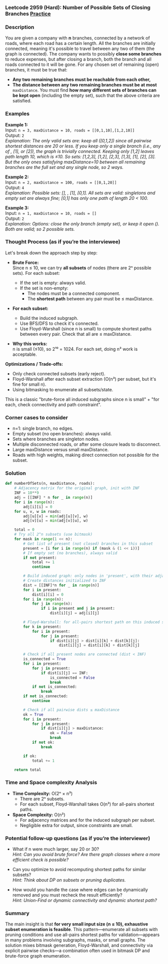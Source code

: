 ### Leetcode 2959 (Hard): Number of Possible Sets of Closing Branches [Practice](https://leetcode.com/problems/number-of-possible-sets-of-closing-branches)

### Description  
You are given a company with **n** branches, connected by a network of roads, where each road has a certain length. All the branches are initially connected, meaning it's possible to travel between any two of them (the graph is connected). The company wants to possibly **close some branches** to reduce expenses, but after closing a branch, both the branch and all roads connected to it will be gone. For any chosen set of remaining (open) branches, it must be true that:
- **Any two remaining branches must be reachable from each other,**
- **The distance between any two remaining branches must be at most** `maxDistance`.
You must find **how many different sets of branches can be kept open** (including the empty set), such that the above criteria are satisfied.

### Examples  

**Example 1:**  
Input: `n = 3, maxDistance = 10, roads = [[0,1,10],[1,2,10]]`  
Output: `2`  
*Explanation: The only valid sets are: keep all ([0,1,2]) since all pairwise shortest distances are 20 or less. If you keep only a single branch (i.e., any of , [1], or [2]), the graph is trivially connected. Keeping only [1,2] leaves path length 10, which is ≤10. So sets: [1,2,3], [1,2], [2,3], [1,3], [1], [2], [3]. But the only ones satisfying maxDistance=10 between all remaining branches are the full set and any single node, so 2 ways.*

**Example 2:**  
Input: `n = 2, maxDistance = 100, roads = [[0,1,20]]`  
Output: `4`  
*Explanation: Possible sets: [], , [1], [0,1]. All sets are valid: singletons and empty set are always fine; [0,1] has only one path of length 20 < 100.*

**Example 3:**  
Input: `n = 1, maxDistance = 10, roads = []`  
Output: `2`  
*Explanation: Options: close the only branch (empty set), or keep it open (). Both are valid; so 2 possible sets.*

### Thought Process (as if you’re the interviewee)  
Let's break down the approach step by step:

- **Brute Force:**  
  Since n ≤ 10, we can try **all subsets** of nodes (there are 2ⁿ possible sets). For each subset:
  - If the set is empty: always valid.
  - If the set is non-empty: 
    - The nodes must be a connected component.
    - The **shortest path** between any pair must be ≤ maxDistance.

- **For each subset:**  
  - Build the induced subgraph.
  - Use BFS/DFS to check it's connected.
  - Use Floyd-Warshall (since n is small) to compute shortest paths between every pair. Check that all are ≤ maxDistance.

- **Why this works:**  
  n is small (≤10), so 2¹⁰ = 1024. For each set, doing n³ work is acceptable.

**Optimizations / Trade-offs:**  
- Only check connected subsets (early reject).
- Floyd-Warshall after each subset extraction (O(n³) per subset, but it's fine for small n).
- Using bitmasking to enumerate all subsets/state.

This is a classic "brute-force all induced subgraphs since n is small" + "for each, check connectivity and path constraint".

### Corner cases to consider  
- n=1: single branch, no edges.
- Empty subset (no open branches): always valid.
- Sets where branches are singleton nodes.
- Multiple disconnected roads, or after some closure leads to disconnect.
- Large maxDistance versus small maxDistance.
- Roads with high weights, making direct connection not possible for the subset.

### Solution

```python
def numberOfSets(n, maxDistance, roads):
    # Adjacency matrix for the original graph, init with INF
    INF = 10**9
    adj = [[INF] * n for _ in range(n)]
    for i in range(n):
        adj[i][i] = 0
    for u, v, w in roads:
        adj[u][v] = min(adj[u][v], w)
        adj[v][u] = min(adj[v][u], w)

    total = 0
    # Try all 2^n subsets (use bitmask)
    for mask in range(1 << n):
        # Get list of present (not closed) branches in this subset
        present = [i for i in range(n) if (mask & (1 << i))]
        # If empty set (no branches), always valid
        if not present:
            total += 1
            continue

        # Build induced graph: only nodes in 'present', with their adjacents
        # Create distances initialized to INF
        dist = [[INF]*n for _ in range(n)]
        for i in present:
            dist[i][i] = 0
        for i in range(n):
            for j in range(n):
                if i in present and j in present:
                    dist[i][j] = adj[i][j]

        # Floyd-Warshall: for all-pairs shortest path on this induced subgraph
        for k in present:
            for i in present:
                for j in present:
                    if dist[i][j] > dist[i][k] + dist[k][j]:
                        dist[i][j] = dist[i][k] + dist[k][j]

        # Check if all present nodes are connected (dist < INF)
        is_connected = True
        for i in present:
            for j in present:
                if dist[i][j] == INF:
                    is_connected = False
                    break
            if not is_connected:
                break
        if not is_connected:
            continue

        # Check if all pairwise dists ≤ maxDistance
        ok = True
        for i in present:
            for j in present:
                if dist[i][j] > maxDistance:
                    ok = False
                    break
            if not ok:
                break

        if ok:
            total += 1

    return total
```

### Time and Space complexity Analysis  

- **Time Complexity:** O(2ⁿ × n³)  
  - There are 2ⁿ subsets.
  - For each subset, Floyd-Warshall takes O(n³) for all-pairs shortest paths.
- **Space Complexity:** O(n²)
  - For adjacency matrices and for the induced subgraph per subset.
  - Negligible extra for output, since constraints are small.

### Potential follow-up questions (as if you’re the interviewer)  

- What if n were much larger, say 20 or 30?  
  *Hint: Can you avoid brute force? Are there graph classes where a more efficient check is possible?*

- Can you optimize to avoid recomputing shortest paths for similar subsets?  
  *Hint: Think about DP on subsets or pruning duplicates.*

- How would you handle the case where edges can be dynamically removed and you must recheck the result efficiently?  
  *Hint: Union-Find or dynamic connectivity and dynamic shortest path?*

### Summary
The main insight is that **for very small input size (n ≤ 10), exhaustive subset enumeration is feasible**. This pattern—enumerate all subsets with pruning conditions and use all-pairs shortest paths for validation—appears in many problems involving subgraphs, masks, or small graphs. The solution mixes bitmask generation, Floyd-Warshall, and connectivity via explicit pairwise checks—a combination often used in bitmask DP and brute-force graph enumeration.